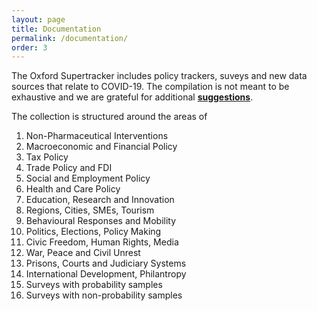 ```yaml
---
layout: page
title: Documentation
permalink: /documentation/
order: 3
---
```


The Oxford Supertracker includes policy trackers, suveys and new data sources that relate to COVID-19. The compilation is not meant to be exhaustive and we are grateful for additional **[suggestions](submit-a-tracker/)**.

The collection is structured around the areas of
1. Non-Pharmaceutical Interventions
2. Macroeconomic and Financial Policy
3. Tax Policy
4. Trade Policy and FDI
5. Social and Employment Policy
6. Health and Care Policy
7. Education, Research and Innovation
8. Regions, Cities, SMEs, Tourism
9. Behavioural Responses and Mobility
10. Politics, Elections, Policy Making
11. Civic Freedom, Human Rights, Media
12. War, Peace and Civil Unrest
13. Prisons, Courts and Judiciary Systems
14. International Development, Philantropy
15. Surveys with probability samples
16. Surveys with non-probability samples